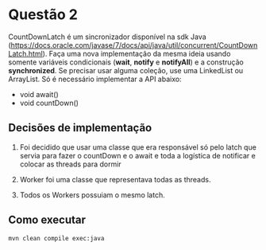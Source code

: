 # Questão 2

CountDownLatch é um sincronizador disponível na sdk Java (https://docs.oracle.com/javase/7/docs/api/java/util/concurrent/CountDownLatch.html). Faça uma nova implementação da mesma ideia usando somente variáveis condicionais (**wait**, **notify** e **notifyAll**) e a construção **synchronized**. Se precisar usar alguma coleção, use uma LinkedList ou ArrayList. Só é necessário implementar a API abaixo:
* void await()
* void countDown()

## Decisões de implementação

1. Foi decidido que usar uma classe que era responsável só pelo latch que servia para fazer o countDown e o await e toda a logística de notificar e colocar as threads para dormir

2. Worker foi uma classe que representava todas as threads.

3. Todos os Workers possuiam o mesmo latch.

## Como executar

```
mvn clean compile exec:java
```
